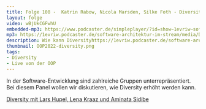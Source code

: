 ```yaml
---
title: Folge 108 -  Katrin Rabow, Nicola Marsden, Silke Foth - Diversity-Panel - live von der OOP
layout: folge
video: wBjUkCGFwhU
embedded-mp3: https://www.podcaster.de/simpleplayer/?id=show~1evriw~software-architektur-im-stream~pod-71cde552657d6f1a1b5ef484ff&v=1643896175
mp3: https://1evriw.podcaster.de/software-architektur-im-stream/media/DiversityPanel.mp3
description: Wie kann Diversityhttps://1evriw.podcaster.de/software-architektur-im-stream/media/DiversityPanel.mp3 in der Software-Entwicklung erhöht werden?
thumbnail: OOP2022-diversity.png
tags:
- Diversity
- Live von der OOP
---
```


In der Software-Entwicklung sind zahlreiche Gruppen
unterrepräsentiert. Bei diesem Panel wollen wir diskutieren, wie
Diversity erhöht werden kann.

[Diversity mit Lars Hupel, Lena Kraaz und Aminata Sidibe](https://software-architektur.tv/2021/02/19/folge50.html)
